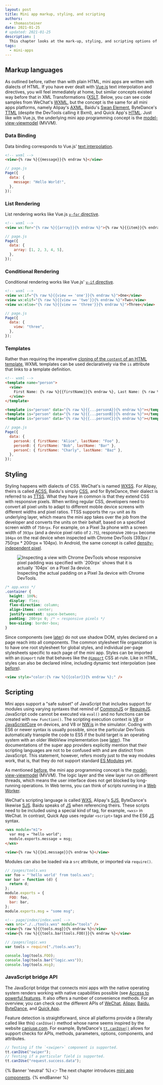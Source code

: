 ```yaml
---
layout: post
title: Mini app markup, styling, and scripting
authors:
  - thomassteiner
date: 2021-01-25
# updated: 2021-01-25
description: |
  This chapter looks at the mark-up, styling, and scripting options of various mini apps platforms.
tags:
  - mini-apps
---
```


## Markup languages

As outlined before, rather than with plain HTML, mini apps are written with dialects of HTML. If you
have ever dealt with [Vue.js](https://vuejs.org/) text interpolation and directives, you will feel
immediately at home, but similar concepts existed way before that in XML Transformations
([XSLT](https://www.w3.org/TR/xslt-30/). Below, you can see code samples from WeChat's
[WXML](https://developers.weixin.qq.com/miniprogram/en/dev/framework/view/wxml/), but the concept is
the same for all mini apps platforms, namely Alipay's
[AXML](https://opendocs.alipay.com/mini/framework/axml), Baidu's
[Swan Element](https://smartprogram.baidu.com/docs/develop/framework/dev/), ByteDance's
[TTML](https://microapp.bytedance.com/docs/zh-CN/mini-app/develop/guide/mini-app-framework/view/ttml)
(despite the DevTools calling it Bxml), and Quick App's
[HTML](https://doc.quickapp.cn/tutorial/framework/for.html). Just like with Vue.js, the underlying
mini app programming concept is the
[model-view-viewmodel](https://en.wikipedia.org/wiki/Model%E2%80%93view%E2%80%93viewmodel) (MVVM).

### Data Binding

Data binding corresponds to Vue.js'
[text interpolation](https://vuejs.org/v2/guide/syntax.html#Text).

```html
<!-- wxml -->
<view>{% raw %}{{message}}{% endraw %}</view>
```

```js
// page.js
Page({
  data: {
    message: "Hello World!",
  },
});
```

### List Rendering

List rendering works like Vue.js [`v-for` directive](https://vuejs.org/v2/guide/list.html).

```html
<!-- wxml -->
<view wx:for="{% raw %}{{array}}{% endraw %}">{% raw %}{{item}}{% endraw %}</view>
```

```js
// page.js
Page({
  data: {
    array: [1, 2, 3, 4, 5],
  },
});
```

### Conditional Rendering

Conditional rendering works like Vue.js'
[`v-if` directive](https://vuejs.org/v2/guide/conditional.html).

```html
<!-- wxml -->
<view wx:if="{% raw %}{{view == 'one'}}{% endraw %}">One</view>
<view wx:elif="{% raw %}{{view == 'two'}}{% endraw %}">Two</view>
<view wx:else="{% raw %}{{view == 'three'}}{% endraw %}">Three</view>
```

```js
// page.js
Page({
  data: {
    view: "three",
  },
});
```

### Templates

Rather than requiring the imperative
[cloning of the `content` of an HTML template](https://developer.mozilla.org/en-US/docs/Web/API/HTMLTemplateElement/content),
WXML templates can be used declaratively via the `is` attribute that links to a template definition.

```html
<!-- wxml -->
<template name="person">
  <view>
    First Name: {% raw %}{{firstName}}{% endraw %}, Last Name: {% raw %}{{lastName}}{% endraw %}
  </view>
</template>
```

```html
<template is="person" data="{% raw %}{{...personA}}{% endraw %}"></template>
<template is="person" data="{% raw %}{{...personB}}{% endraw %}"></template>
<template is="person" data="{% raw %}{{...personC}}{% endraw %}"></template>
```

```js
// page.js
Page({
  data: {
    personA: { firstName: "Alice", lastName: "Foo" },
    personB: { firstName: "Bob", lastName: "Bar" },
    personC: { firstName: "Charly", lastName: "Baz" },
  },
});
```

## Styling

Styling happens with dialects of CSS. WeChat's is named
[WXSS](https://developers.weixin.qq.com/miniprogram/en/dev/framework/quickstart/code.html#WXSS-Style).
For Alipay, theirs is called [ACSS](https://opendocs.alipay.com/mini/framework/acss), Baidu's simply
[CSS](https://smartprogram.baidu.com/docs/develop/framework/view_css/), and for ByteDance, their
dialect is referred to as
[TTSS](https://microapp.bytedance.com/docs/zh-CN/mini-app/develop/guide/mini-app-framework/view/ttss).
What they have in common is that they extend CSS with responsive pixels. When writing regular CSS,
developers need to convert all pixel units to adapt to different mobile device screens with
different widths and pixel ratios. TTSS supports the `rpx` unit as its underlying layer, which means
the mini app takes over the job from the developer and converts the units on their behalf, based on
a specified screen width of `750rpx`. For example, on a Pixel 3a phone with a screen width of
`393px` (and a device pixel ratio of `2.75`), responsive `200rpx` become `104px` on the real device
when inspected with Chrome DevTools (393px / 750rpx \* 200rpx ≈ 104px). In Android, the same concept
is called
[density-independent pixel](https://developer.android.com/training/multiscreen/screendensities#TaskUseDP).

<figure class="w-figure">
  <img src="px-chrome-devtools.png" alt="Inspecting a view with Chrome DevTools whose responsive pixel padding was specified with `200rpx` shows that it is actually `104px` on a Pixel 3a device.">
  <figcaption class="w-figure">
    Inspecting the actual padding on a Pixel 3a device with Chrome DevTools.
  </figcaption>
</figure>

```css
/* app.wxss */
.container {
  height: 100%;
  display: flex;
  flex-direction: column;
  align-items: center;
  justify-content: space-between;
  padding: 200rpx 0; /* ← responsive pixels */
  box-sizing: border-box;
}
```

Since components (see [later](/mini-app-components/)) do not use shadow DOM, styles declared on a page reach
into all components. The common stylesheet file organization is to have one root stylesheet for
global styles, and individual per-page stylesheets specific to each page of the mini app. Styles can
be imported with an `@import` rule that behaves like the
[`@import`](https://developer.mozilla.org/en-US/docs/Web/CSS/@import) CSS at-rule. Like in HTML,
styles can also be declared inline, including dynamic text interpolation (see
[before](/mini-app-markup-styling-and-scripting/#data-binding)).

```html
<view style="color:{% raw %}{{color}}{% endraw %};" />
```

## Scripting

Mini apps support a "safe subset" of JavaScript that includes support for modules using varying
syntaxes that remind of [CommonJS](http://www.commonjs.org/) or [RequireJS](https://requirejs.org/).
JavaScript code cannot be executed via `eval()` and no functions can be created with
`new Function()`. The scripting execution context is [V8](https://v8.dev/) or
[JavaScriptCore](https://developer.apple.com/documentation/javascriptcore) on devices, and V8 or
[NW.js](https://nwjs.io/) in the simulator. Coding with ES6 or newer syntax is usually possible,
since the particular DevTools automatically transpile the code to ES5 if the build target is an
operating system with an older WebView implementation (see [later](/project-structure-lifecycle-and-bundling/#the-build-process)). The
documentations of the super app providers explicitly mention that their scripting languages are not
to be confused with and are distinct from JavaScript. This statement, however, refers mostly just to
the way modules work, that is, that they do not support standard
[ES Modules](https://developer.mozilla.org/en-US/docs/Web/JavaScript/Guide/Modules) yet.

As mentioned [before](/mini-app-markup-styling-and-scripting/#markup-languages), the mini app programming concept is the
[model-view-viewmodel](https://en.wikipedia.org/wiki/Model%E2%80%93view%E2%80%93viewmodel) (MVVM).
The logic layer and the view layer run on different threads, which means the user interface does not
get blocked by long-running operations. In Web terms, you can think of scripts running in a
[Web Worker](https://developer.mozilla.org/en-US/docs/Web/API/Web_Workers_API/Using_web_workers).

WeChat's scripting language is called
[WXS](https://developers.weixin.qq.com/miniprogram/en/dev/reference/wxs/), Alipay's
[SJS](https://opendocs.alipay.com/mini/framework/sjs), ByteDance's likewise
[SJS](https://microapp.bytedance.com/docs/zh-CN/mini-app/develop/framework/sjs-syntax-reference/sjs-introduction/).
Baidu speaks of [JS](https://smartprogram.baidu.com/docs/develop/framework/devjs/) when referencing
theirs. These scripts need to be included using a special kind of tag, for example, `<wxs>` in
WeChat. In contrast, Quick App uses regular `<script>` tags and the ES6
[JS](https://doc.quickapp.cn/framework/script.html) syntax.

```html
<wxs module="m1">
  var msg = "hello world";
  module.exports.message = msg;
</wxs>

<view>{% raw %}{{m1.message}}{% endraw %}</view>
```

Modules can also be loaded via a `src` attribute, or imported via `require()`.

```js
// /pages/tools.wxs
var foo = "'hello world' from tools.wxs";
var bar = function (d) {
  return d;
};
module.exports = {
  FOO: foo,
  bar: bar,
};
module.exports.msg = "some msg";
```

```html
<!-- page/index/index.wxml -->
<wxs src="./../tools.wxs" module="tools" />
<view>{% raw %}{{tools.msg}}{% endraw %}</view>
<view>{% raw %}{{tools.bar(tools.FOO)}}{% endraw %}</view>
```

```js
// /pages/logic.wxs
var tools = require("./tools.wxs");

console.log(tools.FOO);
console.log(tools.bar("logic.wxs"));
console.log(tools.msg);
```

### JavaScript bridge API

The JavaScript bridge that connects mini apps with the native operating system renders working with
native capabilities possible (see [Access to powerful features](/what-are-mini-apps/#access-to-powerful-features). It
also offers a number of convenience methods. For an overview, you can check out the different APIs
of [WeChat](https://developers.weixin.qq.com/miniprogram/en/dev/api/),
[Alipay](https://opendocs.alipay.com/mini/api),
[Baidu](https://smartprogram.baidu.com/docs/develop/api/apilist/),
[ByteDance](https://microapp.bytedance.com/docs/zh-CN/mini-app/develop/api/foundation/tt-can-i-use),
and [Quick App](https://doc.quickapp.cn/features/).

Feature detection is straightforward, since all platforms provide a (literally called like this)
`canIUse()` method whose name seems inspired by the website [caniuse.com](https://caniuse.com/). For
example, ByteDance's
[`tt.canIUse()`](https://microapp.bytedance.com/docs/zh-CN/mini-app/develop/api/foundation/tt-can-i-use)
allows for support checks for APIs, methods, parameters, options, components, and attributes.

```js
// Testing if the `<swiper>` component is supported.
tt.canIUse("swiper");
// Testing if a particular field is supported.
tt.canIUse("request.success.data");
```

{% Banner 'neutral' %}
  👉 The next chapter introduces [mini app components](/mini-app-components/).
{% endBanner %}
